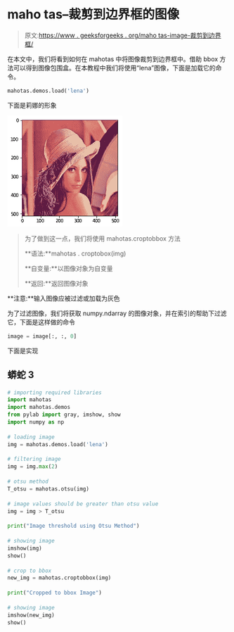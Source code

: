 # maho tas–裁剪到边界框的图像

> 原文:[https://www . geeksforgeeks . org/maho tas-image-裁剪到边界框/](https://www.geeksforgeeks.org/mahotas-image-cropped-to-bounding-box/)

在本文中，我们将看到如何在 mahotas 中将图像裁剪到边界框中。借助 bbox 方法可以得到图像包围盒。在本教程中我们将使用“lena”图像，下面是加载它的命令。

```py
mahotas.demos.load('lena')
```

下面是莉娜的形象

![](img/c6cf4d1584ad896c98148d7fd44b7f25.png)

> 为了做到这一点，我们将使用 mahotas.croptobbox 方法
> 
> **语法:**mahotas . croptobox(img)
> 
> **自变量:**以图像对象为自变量
> 
> **返回:**返回图像对象

**注意:**输入图像应被过滤或加载为灰色

为了过滤图像，我们将获取 numpy.ndarray 的图像对象，并在索引的帮助下过滤它，下面是这样做的命令

```py
image = image[:, :, 0]
```

下面是实现

## 蟒蛇 3

```py
# importing required libraries
import mahotas
import mahotas.demos
from pylab import gray, imshow, show
import numpy as np

# loading image
img = mahotas.demos.load('lena')

# filtering image
img = img.max(2)

# otsu method
T_otsu = mahotas.otsu(img)  

# image values should be greater than otsu value
img = img > T_otsu

print("Image threshold using Otsu Method")

# showing image
imshow(img)
show()

# crop to bbox
new_img = mahotas.croptobbox(img)

print("Cropped to bbox Image")

# showing image
imshow(new_img)
show()
```